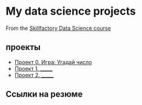 
# My data science projects
From the [Skillfactory Data Science course](https://skillfactory.ru/data-scientist)

## проекты

* [Проект 0. Игра: Угадай число](https://github.com/AMK01001/My-test.git/project_0)
* [Проект 1. _____](____)
* [Проект 2. _____](____)

## Ссылки на резюме